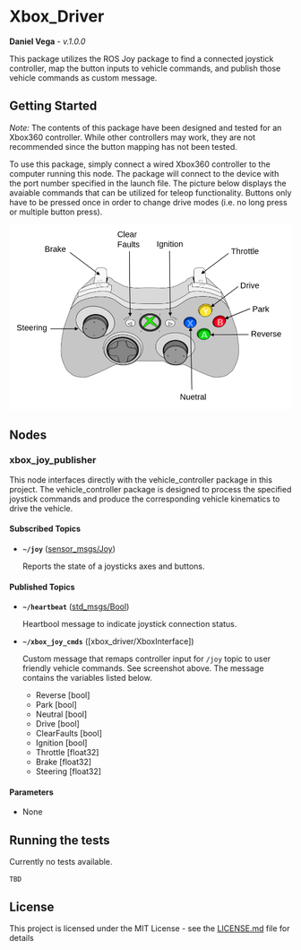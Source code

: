 # Xbox_Driver

 **Daniel Vega** - *v.1.0.0*

This package utilizes the ROS Joy package to find a connected joystick controller, map the button inputs to vehicle commands, and publish those vehicle commands as custom message.

## Getting Started

*Note:* The contents of this package have been designed and tested for an Xbox360 controller. While other controllers may work, they are not recommended since the button mapping has not been tested.

To use this package, simply connect a wired Xbox360 controller to the computer running this node. The package will connect to the device with the port number specified in the launch file. The picture below displays the avaiable commands that can be utilized for teleop functionality. Buttons only have to be pressed once in order to change drive modes (i.e. no long press or multiple button press).

<img src="./docs/controller_layout.png" width="600">

## Nodes

### xbox_joy_publisher

This node interfaces directly with the vehicle_controller package in this project. The vehicle_controller package is designed to process the specified joystick commands and produce the corresponding vehicle kinematics to drive the vehicle.

#### Subscribed Topics

* **`~/joy`** ([sensor_msgs/Joy])

  Reports the state of a joysticks axes and buttons.

#### Published Topics

* **`~/heartbeat`** ([std_msgs/Bool])

  Heartbool message to indicate joystick connection status.

* **`~/xbox_joy_cmds`** ([xbox_driver/XboxInterface])

  Custom message that remaps controller input for `/joy` topic to user friendly vehicle commands. See screenshot above. The message contains the variables listed below.
  - Reverse [bool]
  - Park [bool]
  - Neutral [bool]
  - Drive [bool]
  - ClearFaults [bool]
  - Ignition [bool]
  - Throttle [float32]
  - Brake  [float32]
  - Steering  [float32]

#### Parameters

- None


## Running the tests

Currently no tests available.


```
TBD
```


## License

This project is licensed under the MIT License - see the [LICENSE.md](LICENSE.md) file for details


[std_msgs/Bool]:https://docs.ros.org/en/api/std_msgs/html/msg/Bool.html
[sensor_msgs/Joy]:https://docs.ros.org/en/api/sensor_msgs/html/msg/Joy.html
